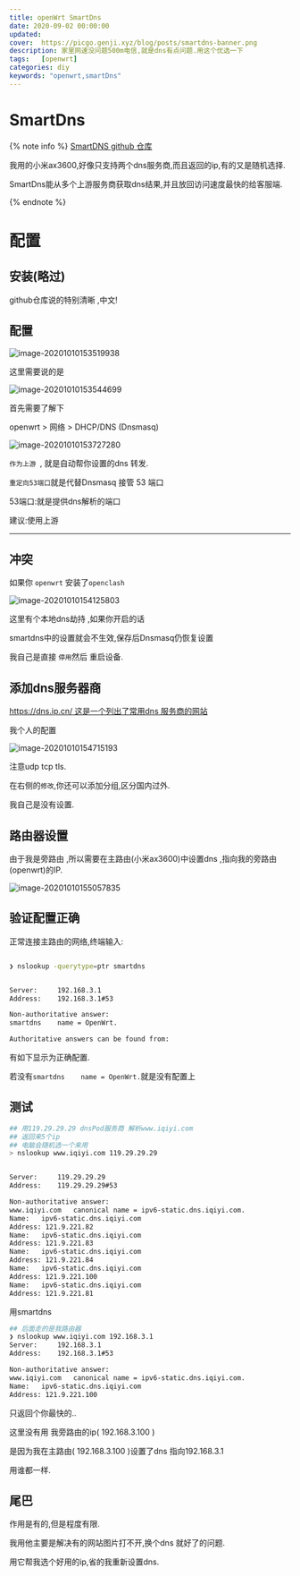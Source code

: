 ```yaml
---
title: openWrt SmartDns
date: 2020-09-02 00:00:00
updated: 
cover:  https://picgo.genji.xyz/blog/posts/smartdns-banner.png
description: 家里网速没问题500m电信,就是dns有点问题.用这个优选一下
tags:  	[openwrt]
categories: diy
keywords: "openwrt,smartDns"
---
```




# SmartDns

{% note info %}
[SmartDNS github 仓库](https://github.com/pymumu/smartdns)

我用的小米ax3600,好像只支持两个dns服务商,而且返回的ip,有的又是随机选择.  



SmartDns能从多个上游服务商获取dns结果,并且放回访问速度最快的给客服端.

{% endnote %}

# 配置

## 安装(略过)

github仓库说的特别清晰 ,中文!

## 配置

![image-20201010153519938](https://picgo.genji.xyz/blog/posts/image-20201010153519938.png)

 

这里需要说的是

![image-20201010153544699](https://picgo.genji.xyz/blog/posts/image-20201010153544699.png)



首先需要了解下

openwrt > 网络 > DHCP/DNS  (Dnsmasq)

![image-20201010153727280](/Users/liulingyue/Desktop/hexo__butterfly/source/_posts/image-20201010153727280.png)



`作为上游 `, 就是自动帮你设置的dns 转发.

`重定向53端口`就是代替Dnsmasq 接管 53 端口

53端口:就是提供dns解析的端口



建议:使用上游



--------

## 冲突

如果你 `openwrt` 安装了`openclash`

![image-20201010154125803](https://picgo.genji.xyz/blog/posts/image-20201010154125803.png)

这里有个本地dns劫持 ,如果你开启的话

smartdns中的设置就会不生效,保存后Dnsmasq仍恢复设置

我自己是直接 `停用`然后 重启设备.

## 添加dns服务器商

[https://dns.ip.cn/   这是一个列出了常用dns 服务商的网站](https://dns.ip.cn/)

我个人的配置

![image-20201010154715193](https://picgo.genji.xyz/blog/posts/image-20201010154715193.png)

注意udp tcp tls.

在右侧的`修改`,你还可以添加分组,区分国内过外.

我自己是没有设置. 

## 路由器设置

由于我是旁路由 ,所以需要在主路由(小米ax3600)中设置dns ,指向我的旁路由(openwrt)的IP.

![image-20201010155057835](https://picgo.genji.xyz/blog/posts/image-20201010155057835.png)

## 验证配置正确

正常连接主路由的网络,终端输入: 

```bash

❯ nslookup -querytype=ptr smartdns


Server:		192.168.3.1
Address:	192.168.3.1#53

Non-authoritative answer:
smartdns	name = OpenWrt.

Authoritative answers can be found from:

```

有如下显示为正确配置.

若没有`smartdns	name = OpenWrt.`就是没有配置上

## 测试

```bash
## 用119.29.29.29 dnsPod服务商 解析www.iqiyi.com
## 返回来5个ip
## 电脑会随机选一个来用
> nslookup www.iqiyi.com 119.29.29.29


Server:		119.29.29.29
Address:	119.29.29.29#53

Non-authoritative answer:
www.iqiyi.com	canonical name = ipv6-static.dns.iqiyi.com.
Name:	ipv6-static.dns.iqiyi.com
Address: 121.9.221.82
Name:	ipv6-static.dns.iqiyi.com
Address: 121.9.221.83
Name:	ipv6-static.dns.iqiyi.com
Address: 121.9.221.84
Name:	ipv6-static.dns.iqiyi.com
Address: 121.9.221.100
Name:	ipv6-static.dns.iqiyi.com
Address: 121.9.221.81
```

用smartdns

```bash
## 后面走的是我路由器
❯ nslookup www.iqiyi.com 192.168.3.1
Server:		192.168.3.1
Address:	192.168.3.1#53

Non-authoritative answer:
www.iqiyi.com	canonical name = ipv6-static.dns.iqiyi.com.
Name:	ipv6-static.dns.iqiyi.com
Address: 121.9.221.100

```

只返回个你最快的..



这里没有用 我旁路由的ip( 192.168.3.100 )

是因为我在主路由( 192.168.3.100 )设置了dns 指向192.168.3.1 

用谁都一样. 

## 尾巴

作用是有的,但是程度有限.

我用他主要是解决有的网站图片打不开,换个dns 就好了的问题.

用它帮我选个好用的ip,省的我重新设置dns.

